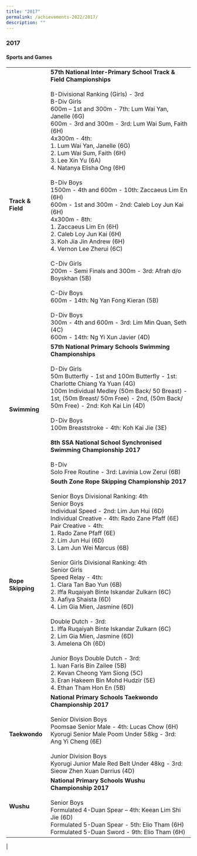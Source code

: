 ```yaml
---
title: "2017"
permalink: /achievements-2022/2017/
description: ""
---
```

### **2017**

#### **Sports and Games**

|  |  |
|---|---|
| **Track & Field** | **57th National Inter-Primary School Track & Field Championships**<br><br>  B-Divisional Ranking (Girls) - 3rd<br> B-Div Girls <br> 600m – 1st and 300m - 7th: Lum Wai Yan, Janelle (6G)<br> 600m - 3rd and 300m - 3rd: Lum Wai Sum, Faith (6H)<br> 4x300m - 4th:<br> 1. Lum Wai Yan, Janelle (6G)<br> 2. Lum Wai Sum, Faith (6H)<br> 3. Lee Xin Yu (6A) <br>4. Natanya Elisha Ong (6H)<br><br>  B-Div Boys <br> 1500m - 4th and 600m - 10th: Zaccaeus Lim En (6H)<br> 600m - 1st and 300m - 2nd: Caleb Loy Jun Kai (6H)<br> 4x300m - 8th:<br> 1. Zaccaeus Lim En (6H)<br> 2. Caleb Loy Jun Kai (6H)<br> 3. Koh Jia Jin Andrew (6H)<br> 4. Vernon Lee Zherui (6C)<br><br>  C-Div Girls <br> 200m - Semi Finals and 300m - 3rd: Afrah d/o Boyskhan (5B)<br><br>  C-Div Boys <br> 600m - 14th: Ng Yan Fong Kieran (5B)<br><br>  D-Div Boys <br> 300m - 4th and 600m - 3rd: Lim Min Quan, Seth (4C)<br> 600m - 14th: Ng Yi Xun Javier (4D) |
| **Swimming** | **57th National Primary Schools Swimming Championships**<br><br>  D-Div Girls<br> 50m Butterfly - 1st and 100m Butterfly - 1st: Charlotte Chiang Ya Yuan (4G)<br> 100m Individual Medley (50m Back/ 50 Breast) - 1st, (50m Breast/ 50m Free) - 2nd, (50m Back/ 50m Free) - 2nd: Koh Kai Lin (4D)<br><br>  D-Div Boys <br> 100m Breaststroke - 4th: Koh Kai Jie (3E) <br><br> **8th SSA National School Synchronised Swimming Championship 2017**<br><br>  B-Div <br> Solo Free Routine - 3rd: Lavinia Low Zerui (6B) |
| **Rope Skipping** | **South Zone Rope Skipping Championship 2017**<br><br>  Senior Boys Divisional Ranking: 4th <br> Senior Boys <br> Individual Speed - 2nd: Lim Jun Hui (6D)<br> Individual Creative - 4th: Rado Zane Pfaff (6E)<br> Pair Creative - 4th: <br> 1. Rado Zane Pfaff (6E)<br> 2. Lim Jun Hui (6D)<br> 3. Lam Jun Wei Marcus (6B) <br><br> Senior Girls Divisional Ranking: 4th<br> Senior Girls<br> Speed Relay - 4th:<br> 1. Clara Tan Bao Yun (6B)<br> 2. Iffa Ruqaiyah Binte Iskandar Zulkarn (6C)<br> 3. Aafiya Shaista (6D)<br> 4. Lim Gia Mien, Jasmine (6D) <br><br> Double Dutch - 3rd:<br> 1. Iffa Ruqaiyah Binte Iskandar Zulkarn (6C)<br> 2. Lim Gia Mien, Jasmine (6D) <br>3. Amelena Oh (6D)<br><br>  Junior Boys Double Dutch - 3rd: <br>1. Iuan Faris Bin Zailee (5B) <br>2. Kevan Cheong Yam Siong (5C) <br>3. Eran Hakeem Bin Mohd Hudzir (5E) <br>4. Ethan Tham Hon En (5B) |
| **Taekwondo** | **National Primary Schools Taekwondo Championship 2017**<br><br>  Senior Division Boys<br> Poomsae Senior Male - 4th: Lucas Chow (6H)<br> Kyorugi Senior Male Poom Under 58kg - 3rd: Ang Yi Cheng (6E)  <br><br>Junior Division Boys<br> Kyorugi Junior Male Red Belt Under 48kg - 3rd: Sieow Zhen Xuan Darrius (4D) |
| **Wushu** | **National Primary Schools Wushu Championship 2017**<br><br>  Senior Boys <br> Formulated 4-Duan Spear – 4th: Keean Lim Shi Jie (6D) <br>Formulated 5-Duan Spear - 5th: Elio Tham (6H)<br> Formulated 5-Duan Sword - 9th: Elio Tham (6H) |
|

